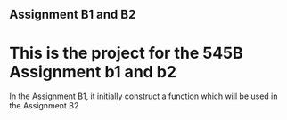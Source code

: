 ## Assignment B1 and B2

# This is the project for the 545B Assignment b1 and b2

In the Assignment B1, it initially construct a function which will be used in the Assignment B2
